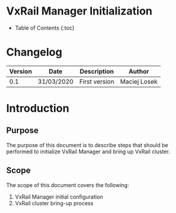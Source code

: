 # VxRail Manager Initialization

- Table of Contents
{:toc}

# Changelog
  
| Version | Date       | Description              | Author       |
| ------- | ---------- | ------------------------ | --------------- |
| 0.1     | 31/03/2020 | First version | Maciej Losek |

# Introduction

## Purpose

The purpose of this document is to describe steps that should be performed to initialize VxRail Manager and bring up VxRail cluster.

## Scope

The scope of this document covers the following:

1. VxRail Manager initial configuration
2. VxRail cluster bring-up process

